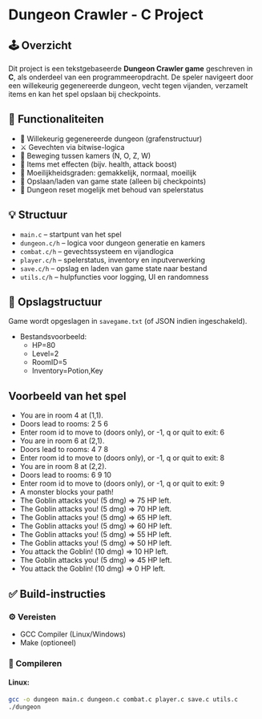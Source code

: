 # Dungeon Crawler - C Project

## 🕹️ Overzicht
Dit project is een tekstgebaseerde **Dungeon Crawler game** geschreven in **C**, als onderdeel van een programmeeropdracht. De speler navigeert door een willekeurig gegenereerde dungeon, vecht tegen vijanden, verzamelt items en kan het spel opslaan bij checkpoints.

## 🚀 Functionaliteiten
- 🔁 Willekeurig gegenereerde dungeon (grafenstructuur)
- ⚔️ Gevechten via bitwise-logica
- 🧭 Beweging tussen kamers (N, O, Z, W)
- 🧪 Items met effecten (bijv. health, attack boost)
- 🧩 Moeilijkheidsgraden: gemakkelijk, normaal, moeilijk
- 💾 Opslaan/laden van game state (alleen bij checkpoints)
- 🔄 Dungeon reset mogelijk met behoud van spelerstatus

## 💡 Structuur
- `main.c` – startpunt van het spel
- `dungeon.c/h` – logica voor dungeon generatie en kamers
- `combat.c/h` – gevechtssysteem en vijandlogica
- `player.c/h` – spelerstatus, inventory en inputverwerking
- `save.c/h` – opslag en laden van game state naar bestand
- `utils.c/h` – hulpfuncties voor logging, UI en randomness

## 📂 Opslagstructuur
Game wordt opgeslagen in `savegame.txt` (of JSON indien ingeschakeld).

- Bestandsvoorbeeld:
    - HP=80
    - Level=2
    - RoomID=5
    -  Inventory=Potion,Key

## Voorbeeld van het spel

- You are in room 4 at (1,1).
- Doors lead to rooms: 2 5 6
- Enter room id to move to (doors only), or -1, q or quit to exit: 6
- You are in room 6 at (2,1).
- Doors lead to rooms: 4 7 8
- Enter room id to move to (doors only), or -1, q or quit to exit: 8
- You are in room 8 at (2,2).
- Doors lead to rooms: 6 9 10
- Enter room id to move to (doors only), or -1, q or quit to exit: 9
- A monster blocks your path!
- The Goblin attacks you! (5 dmg) => 75 HP left.
- The Goblin attacks you! (5 dmg) => 70 HP left.
- The Goblin attacks you! (5 dmg) => 65 HP left.
- The Goblin attacks you! (5 dmg) => 60 HP left.
- The Goblin attacks you! (5 dmg) => 55 HP left.
- The Goblin attacks you! (5 dmg) => 50 HP left.
- You attack the Goblin! (10 dmg) => 10 HP left.
- The Goblin attacks you! (5 dmg) => 45 HP left.
- You attack the Goblin! (10 dmg) => 0 HP left.

## ✅ Build-instructies
### ⚙️ Vereisten
- GCC Compiler (Linux/Windows)
- Make (optioneel)

### 🔧 Compileren
#### Linux:
```bash
gcc -o dungeon main.c dungeon.c combat.c player.c save.c utils.c
./dungeon

